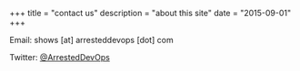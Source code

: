 +++
title = "contact us"
description = "about this site"
date = "2015-09-01"
+++

<p>Email: shows [at] arresteddevops [dot] com</p>

<p>Twitter: <a href = "http://twitter.com/arresteddevops">@ArrestedDevOps</a><p>
